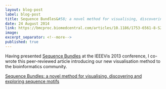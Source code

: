 ```yaml
---
layout: blog-post
label: blog-post
title: Sequence Bundles&#58; a novel method for visualising, discovering and exploring sequence motifs
date: 24 August 2014
link: https://bmcproc.biomedcentral.com/articles/10.1186/1753-6561-8-S2-S8
image:
excerpt_separator: <!--more-->
published: true
---
```


Having presented [Sequence Bundles](https://www.science-practice.com/projects/sequence-bundles/) at the IEEEVis 2013 conference, I co-wrote this peer-reviewed article introducing our new visualisation method to the bioinformatics community.

<!--more-->

[Sequence Bundles: a novel method for visualising, discovering and exploring sequence motifs](https://bmcproc.biomedcentral.com/articles/10.1186/1753-6561-8-S2-S8)
